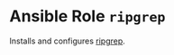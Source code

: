 # Ansible Role `ripgrep`

Installs and configures [ripgrep](https://github.com/BurntSushi/ripgrep).

